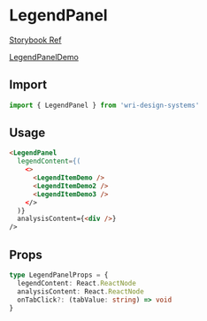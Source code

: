 # LegendPanel

[Storybook Ref](https://wri.github.io/wri-design-systems/?path=/docs/legend-legend-panel--docs)

[LegendPanelDemo](https://github.com/wri/wri-design-systems/blob/main/src/components/Legend/LegendPanel/LegendPanelDemo.tsx)

## Import

```js
import { LegendPanel } from 'wri-design-systems'
```

## Usage

```html
<LegendPanel
  legendContent={(
    <>
      <LegendItemDemo />
      <LegendItemDemo2 />
      <LegendItemDemo3 />
    </>
  )}
  analysisContent={<div />}
/>
```

## Props

```ts
type LegendPanelProps = {
  legendContent: React.ReactNode
  analysisContent: React.ReactNode
  onTabClick?: (tabValue: string) => void
}
```
